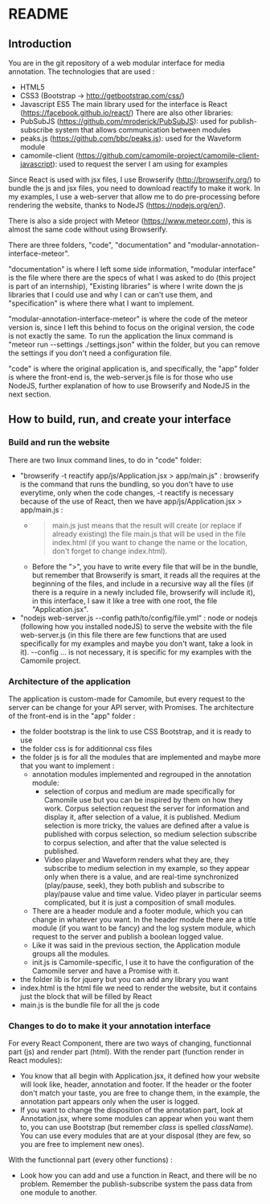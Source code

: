 # README

## Introduction

You are in the git repository of a web modular interface for media annotation.
The technologies that are used :
-	HTML5
-	CSS3 (Bootstrap -> http://getbootstrap.com/css/)
-	Javascript ES5
The main library used for the interface is React (https://facebook.github.io/react/)
There are also other libraries:
-	PubSubJS (https://github.com/mroderick/PubSubJS): used for publish-subscribe system that allows communication between modules
-	peaks.js (https://github.com/bbc/peaks.js): used for the Waveform module
-	camomile-client (https://github.com/camomile-project/camomile-client-javascript): used to request the server I am using for examples

Since React is used with jsx files, I use Browserify (http://browserify.org/) to bundle the js and jsx files, you need to download reactify to make it work.
In my examples, I use a web-server that allow me to do pre-processing before rendering the website, thanks to NodeJS (https://nodejs.org/en/).

There is also a side project with Meteor (https://www.meteor.com), this is almost the same code without using Browserify.

There are three folders, "code", "documentation" and "modular-annotation-interface-meteor".

"documentation" is where I left some side information, "modular interface" is the file where there are the specs of what I was asked to do (this project is part of an internship), "Existing libraries" is where I write down the js libraries that I could use and why I can or can't use them, and "specification" is where there what I want to implement.

"modular-annotation-interface-meteor" is where the code of the meteor version is, since I left this behind to focus on the original version, the code is not exactly the same. To run the application the linux command is "meteor run --settings ./settings.json" within the folder, but you can remove the settings if you don't need a configuration file.

"code" is where the original application is, and specifically, the "app" folder is where the front-end is, the web-server.js file is for those who use NodeJS, further explanation of how to use Browserify and NodeJS in the next section.

## How to build, run, and create your interface

### Build and run the website
There are two linux command lines, to do in "code" folder:
-	"browserify -t reactify app/js/Application.jsx > app/main.js" : browserify is the command that runs the bundling, so you don't have to use everytime, only when the code changes, -t reactify is necessary because of the use of React, then we have app/js/Application.jsx > app/main.js :
	-	> main.js just means that the result will create (or replace if already existing) the file main.js that will be used in the file index.html (if you want to change the name or the location, don't forget to change index.html).
	-	Before the ">", you have to write every file that will be in the bundle, but remember that Browserify is smart, it reads all the requires at the beginning of the files, and include in a recursive way all the files (if there is a require in a newly included file, browserify will include it), in this interface, I saw it like a tree with one root, the file "Application.jsx".
-	"nodejs web-server.js --config path/to/config/file.yml" : node or nodejs (following how you installed nodeJS) to serve the website with the file web-server.js (in this file there are few functions that are used specifically for my examples and maybe you don't want, take a look in it). --config ... is not necessary, it is specific for my examples with the Camomile project.

### Architecture of the application
The application is custom-made for Camomile, but every request to the server can be change for your API server, with Promises.
The architecture of the front-end is in the "app" folder :
-	the folder bootstrap is the link to use CSS Bootstrap, and it is ready to use
-	the folder css is for additionnal css files
-	the folder js is for all the modules that are implemented and maybe more that you want to implement :
	-	annotation modules implemented and regrouped in the annotation module:
		-	selection of corpus and medium are made specifically for Camomile use but you can be inspired by them on how they work. Corpus selection request the server for information and display it, after selection of a value, it is published. Medium selection is more tricky, the values are defined after a value is published with corpus selection, so medium selection subscribe to corpus selection, and after that the value selected is published.
		-	Video player and Waveform renders what they are, they subscribe to medium selection in my example, so they appear only when there is a value, and are real-time synchronized (play/pause, seek), they both publish and subscribe to play/pause value and time value. Video player in particular seems complicated, but it is just a composition of small modules.
	-	There are a header module and a footer module, which you can change in whatever you want. In the header module there are a title module (if you want to be fancy) and the log system module, which request to the server and publish a boolean logged value.
	-	Like it was said in the previous section, the Application module groups all the modules.
	-	init.js is Camomile-specific, I use it to have the configuration of the Camomile server and have a Promise with it.
-	the folder lib is for jquery but you can add any library you want
-	index.html is the html file we need to render the website, but it contains just the block that will be filled by React
-	main.js is the bundle file for all the js code

### Changes to do to make it your annotation interface

For every React Component, there are two ways of changing, functionnal part (js) and render part (html).
With the render part (function render in React modules):
*	You know that all begin with Application.jsx, it defined how your website will look like, header, annotation and footer. If the header or the footer don't match your taste, you are free to change them, in the example, the annotation part appears only when the user is logged.
*	If you want to change the disposition of the annotation part, look at Annotation.jsx, where some modules can appear when you want them to, you can use Bootstrap (but remember _class_ is spelled _className_). You can use every modules that are at your disposal (they are few, so you are free to implement new ones).

With the functionnal part (every other functions) :
*	Look how you can add and use a function in React, and there will be no problem. Remember the publish-subscribe system the pass data from one module to another.